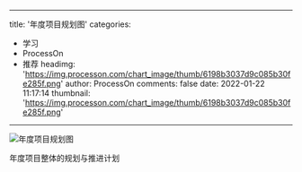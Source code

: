 
---
title: '年度项目规划图'
categories: 
 - 学习
 - ProcessOn
 - 推荐
headimg: 'https://img.processon.com/chart_image/thumb/6198b3037d9c085b30fe285f.png'
author: ProcessOn
comments: false
date: 2022-01-22 11:17:14
thumbnail: 'https://img.processon.com/chart_image/thumb/6198b3037d9c085b30fe285f.png'
---

<div>   
<img class="thumb" alt="年度项目规划图" src="https://img.processon.com/chart_image/thumb/6198b3037d9c085b30fe285f.png" referrerpolicy="no-referrer">
<p>年度项目整体的规划与推进计划</p>  
</div>
            